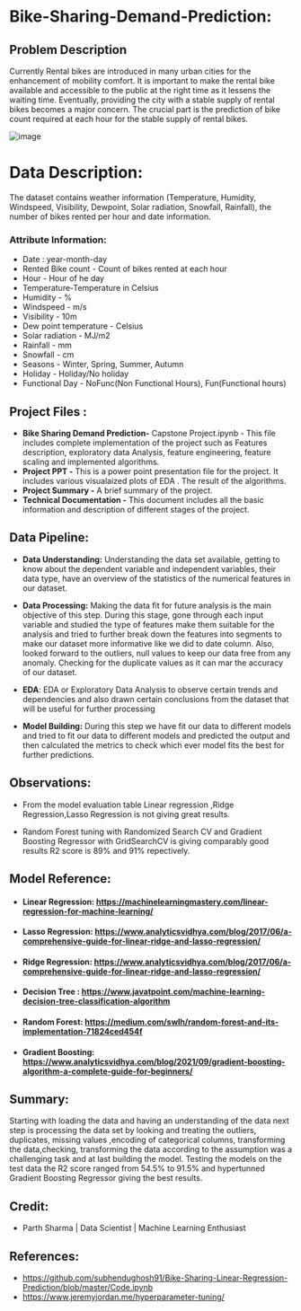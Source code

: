 # Bike-Sharing-Demand-Prediction:
## **Problem Description**
Currently Rental bikes are introduced in many urban cities for the enhancement of mobility comfort. It is important to make the rental bike available and accessible to the public at the right time as it lessens the waiting time. Eventually, providing the city with a stable supply of rental bikes becomes a major concern. The crucial part is the prediction of bike count required at each hour for the stable supply of rental bikes.

![image](https://user-images.githubusercontent.com/100409195/173507855-261c814b-bded-4bde-a7ba-c5b945893607.png)

# **Data Description:**
 The dataset contains weather information (Temperature, Humidity, Windspeed, Visibility, Dewpoint, Solar radiation, Snowfall, Rainfall), the number of bikes rented per hour and date information.

### <b>Attribute Information: </b>

* Date : year-month-day
*  Rented Bike count - Count of bikes rented at each hour
*  Hour - Hour of he day
* Temperature-Temperature in Celsius
* Humidity - %
* Windspeed - m/s
* Visibility - 10m
* Dew point temperature - Celsius
* Solar radiation - MJ/m2
* Rainfall - mm
* Snowfall - cm
* Seasons - Winter, Spring, Summer, Autumn
* Holiday - Holiday/No holiday
* Functional Day - NoFunc(Non Functional Hours), Fun(Functional hours)

## **Project Files :**

* **Bike Sharing Demand Prediction-** Capstone Project.ipynb - This file includes complete implementation of the project such as Features description, exploratory data Analysis, feature engineering, feature scaling and implemented algorithms.
* **Project PPT -** This is a power point presentation file for the  project. It includes various visualaized plots of EDA . The result of the algorithms.
* **Project Summary -** A brief summary of the project.
* **Technical Documentation -** This document includes all the basic information and description of different stages of the project.


## **Data Pipeline:**

*  **Data Understanding:** Understanding the data set available, getting to know about the dependent variable and independent variables, their data type, have an overview    of the statistics of the numerical features in our dataset.
* **Data Processing:** Making the data fit for future analysis is the main objective of this step. During this stage, gone through each input variable and studied the      type of features make them suitable for the analysis and tried to further break down the features into segments to make our dataset more informative like we did        to date column. Also, looked forward to the outliers, null values to keep our data free from any anomaly. Checking for the duplicate values as it can mar the          accuracy of our dataset. 

* **EDA**: EDA or Exploratory Data Analysis to observe  certain trends and dependencies and also drawn certain conclusions from the dataset that will be useful for        further processing

* **Model Building:** During this step we have fit our data to different models and tried to fit our data to different models and predicted the output and then            calculated the metrics to check which ever model fits the best for further predictions.
 

## **Observations:**
* From the model evaluation table Linear regression ,Ridge Regression,Lasso Regression is not giving great results.

* Random Forest tuning with Randomized Search CV and  Gradient Boosting Regressor with GridSearchCV is giving comparably good results R2 score is 89% and 91% repectively.

## **Model Reference:**
* #### Linear Regression: https://machinelearningmastery.com/linear-regression-for-machine-learning/
* #### Lasso Regression: https://www.analyticsvidhya.com/blog/2017/06/a-comprehensive-guide-for-linear-ridge-and-lasso-regression/
* #### Ridge Regression: https://www.analyticsvidhya.com/blog/2017/06/a-comprehensive-guide-for-linear-ridge-and-lasso-regression/
* #### Decision Tree : https://www.javatpoint.com/machine-learning-decision-tree-classification-algorithm
* #### Random Forest: https://medium.com/swlh/random-forest-and-its-implementation-71824ced454f
* #### Gradient Boosting: https://www.analyticsvidhya.com/blog/2021/09/gradient-boosting-algorithm-a-complete-guide-for-beginners/

## **Summary:**
  Starting with loading the data and having an understanding of the data next step is processing the data set by looking and treating the outliers, duplicates, missing   values ,encoding of categorical columns, transforming the data,checking, transforming the data according to the assumption  was a challenging task and at last         building the model. Testing the models on the test data the R2 score ranged from 54.5% to 91.5% and hypertunned  Gradient Boosting Regressor giving the best results.

## **Credit:**
* Parth Sharma | Data Scientist | Machine Learning Enthusiast


## **References:**
* https://github.com/subhendughosh91/Bike-Sharing-Linear-Regression-Prediction/blob/master/Code.ipynb 
* https://www.jeremyjordan.me/hyperparameter-tuning/

